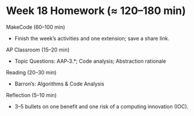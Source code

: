 # Week 18 Homework (≈ 120–180 min)

MakeCode (60–100 min)
- Finish the week’s activities and one extension; save a share link.

AP Classroom (15–20 min)
- Topic Questions: AAP‑3.*; Code analysis; Abstraction rationale

Reading (20–30 min)
- Barron’s: Algorithms & Code Analysis

Reflection (5–10 min)
- 3–5 bullets on one benefit and one risk of a computing innovation (IOC).
